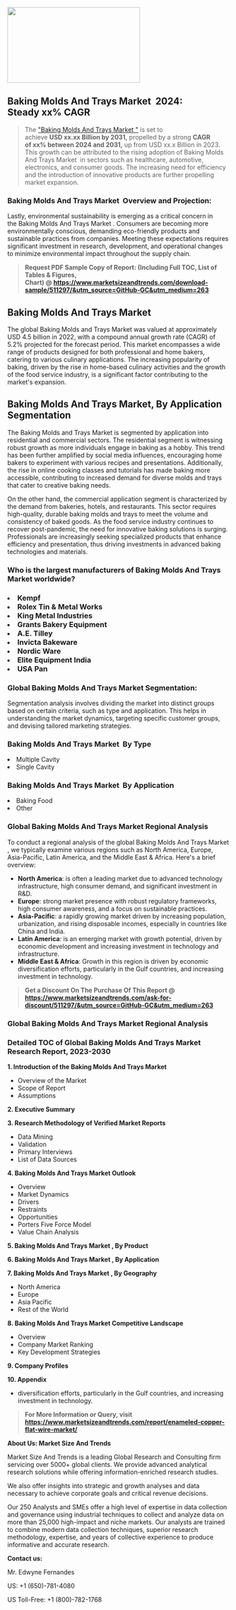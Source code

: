 <p><img class="alignnone size-medium wp-image-20088" src="https://ffe5etoiles.com/wp-content/uploads/2024/12/MST1-300x171.png" alt="" width="300" height="171" /></p><h2 id="ember46" class="ember-view reader-text-block__heading-2">Baking Molds And Trays Market &nbsp;2024: Steady&nbsp;xx% CAGR</h2><blockquote id="ember47" class="ember-view reader-text-block__blockquote">The&nbsp;<a class="app-aware-link " href="https://www.marketsizeandtrends.com/download-sample/511297/&utm_source=GitHub-GC&utm_medium=263" target="_blank" data-test-app-aware-link="">"Baking Molds And Trays Market "</a>&nbsp;is set to achieve&nbsp;<strong>USD&nbsp;xx.xx&nbsp;Billion by 2031,</strong>&nbsp;propelled by a strong&nbsp;<strong>CAGR of&nbsp;xx% between 2024 and 2031,</strong>&nbsp;up from USD xx.x Billion in 2023. This growth can be attributed to the rising adoption of&nbsp;Baking Molds And Trays Market &nbsp;in sectors such as healthcare, automotive, electronics, and consumer goods. The increasing need for efficiency and the introduction of innovative products are further propelling market expansion.</blockquote><h3 id="ember48" class="ember-view reader-text-block__heading-3">Baking Molds And Trays Market &nbsp;Overview and Projection:</h3><p id="ember49" class="ember-view reader-text-block__paragraph">Lastly, environmental sustainability is emerging as a critical concern in the&nbsp;Baking Molds And Trays Market . Consumers are becoming more environmentally conscious, demanding eco-friendly products and sustainable practices from companies. Meeting these expectations requires significant investment in research, development, and operational changes to minimize environmental impact throughout the supply chain.</p><blockquote id="ember50" class="ember-view reader-text-block__blockquote"><strong>Request PDF Sample Copy of Report: (Including Full TOC, List of Tables &amp; Figures, Chart)&nbsp;@&nbsp;<strong><a href="https://www.marketsizeandtrends.com/download-sample/511297/&utm_source=GitHub-GC&utm_medium=263" target="_blank">https://www.marketsizeandtrends.com/download-sample/511297/&utm_source=GitHub-GC&utm_medium=263</a></strong></strong></blockquote><h3 class=""> <h2>Baking Molds And Trays Market</h2><p>The global Baking Molds and Trays Market was valued at approximately USD 4.5 billion in 2022, with a compound annual growth rate (CAGR) of 5.2% projected for the forecast period. This market encompasses a wide range of products designed for both professional and home bakers, catering to various culinary applications. The increasing popularity of baking, driven by the rise in home-based culinary activities and the growth of the food service industry, is a significant factor contributing to the market's expansion.</p><h2>Baking Molds And Trays Market, By Application Segmentation</h2><p>The Baking Molds and Trays Market is segmented by application into residential and commercial sectors. The residential segment is witnessing robust growth as more individuals engage in baking as a hobby. This trend has been further amplified by social media influences, encouraging home bakers to experiment with various recipes and presentations. Additionally, the rise in online cooking classes and tutorials has made baking more accessible, contributing to increased demand for diverse molds and trays that cater to creative baking needs.</p><p>On the other hand, the commercial application segment is characterized by the demand from bakeries, hotels, and restaurants. This sector requires high-quality, durable baking molds and trays to meet the volume and consistency of baked goods. As the food service industry continues to recover post-pandemic, the need for innovative baking solutions is surging. Professionals are increasingly seeking specialized products that enhance efficiency and presentation, thus driving investments in advanced baking technologies and materials.</p></h3><h3 id="" class="">Who is the largest manufacturers of&nbsp;Baking Molds And Trays Market worldwide?</h3><h3 class=""></Li><Li>Kempf</Li><Li> Rolex Tin & Metal Works</Li><Li> King Metal Industries</Li><Li> Grants Bakery Equipment</Li><Li> A.E. Tilley</Li><Li> Invicta Bakeware</Li><Li> Nordic Ware</Li><Li> Elite Equipment India</Li><Li> USA Pan</h3><h3 id="ember53" class="ember-view reader-text-block__heading-3">Global&nbsp;Baking Molds And Trays Market Segmentation:</h3><p id="ember54" class="ember-view reader-text-block__paragraph">Segmentation analysis involves dividing the market into distinct groups based on certain criteria, such as type and application. This helps in understanding the market dynamics, targeting specific customer groups, and devising tailored marketing strategies.</p><h3 id="" class="">Baking Molds And Trays Market &nbsp;By Type</h3><p></Li><Li>Multiple Cavity</Li><Li> Single Cavity</p><h3 id="" class="">Baking Molds And Trays Market &nbsp;By Application</h3><p class=""></Li><Li>Baking Food</Li><Li> Other</p><h3 id="ember62" class="ember-view reader-text-block__heading-3">Global Baking Molds And Trays Market Regional Analysis</h3><p id="ember63" class="ember-view reader-text-block__paragraph">To conduct a regional analysis of the global Baking Molds And Trays Market , we typically examine various regions such as North America, Europe, Asia-Pacific, Latin America, and the Middle East &amp; Africa. Here's a brief overview:</p><ul><li><strong>North America</strong>: is often a leading market due to advanced technology infrastructure, high consumer demand, and significant investment in R&amp;D.</li><li><strong>Europe</strong>: strong market presence with robust regulatory frameworks, high consumer awareness, and a focus on sustainable practices.</li><li><strong>Asia-Pacific</strong>: a rapidly growing market driven by increasing population, urbanization, and rising disposable incomes, especially in countries like China and India.</li><li><strong>Latin America</strong>: is an emerging market with growth potential, driven by economic development and increasing investment in technology and infrastructure.</li><li><strong>Middle East &amp; Africa</strong>: Growth in this region is driven by economic diversification efforts, particularly in the Gulf countries, and increasing investment in technology.</li></ul><blockquote id="ember61" class="ember-view reader-text-block__blockquote"><strong>Get a Discount On The Purchase Of This Report @ <strong><a href="https://html-cleaner.com/" target="">https://www.marketsizeandtrends.com/ask-for-discount/511297/&utm_source=GitHub-GC&utm_medium=263</a></strong></strong></blockquote><h3 id="ember62" class="ember-view reader-text-block__heading-3">Global Baking Molds And Trays Market Regional Analysis</h3><h3 id="" class="">Detailed TOC of Global Baking Molds And Trays Market Research Report, 2023-2030</h3><p id="" class=""><strong>1. Introduction of the Baking Molds And Trays Market </strong></p><ul><li>Overview of the Market</li><li>Scope of Report</li><li>Assumptions</li></ul><p id="" class=""><strong>2. Executive Summary</strong></p><p id="" class=""><strong>3. Research Methodology of Verified Market Reports</strong></p><ul><li>Data Mining</li><li>Validation</li><li>Primary Interviews</li><li>List of Data Sources</li></ul><p id="" class=""><strong>4. Baking Molds And Trays Market Outlook</strong></p><ul><li>Overview</li><li>Market Dynamics</li><li>Drivers</li><li>Restraints</li><li>Opportunities</li><li>Porters Five Force Model</li><li>Value Chain Analysis</li></ul><p id="" class=""><strong>5. Baking Molds And Trays Market , By Product</strong></p><p id="" class=""><strong>6. Baking Molds And Trays Market , By Application</strong></p><p id="" class=""><strong>7. Baking Molds And Trays Market , By Geography</strong></p><ul><li>North America</li><li>Europe</li><li>Asia Pacific</li><li>Rest of the World</li></ul><p id="" class=""><strong>8. Baking Molds And Trays Market Competitive Landscape</strong></p><ul><li>Overview</li><li>Company Market Ranking</li><li>Key Development Strategies</li></ul><p id="" class=""><strong>9. Company Profiles</strong></p><p id="" class=""><strong>10. Appendix</strong></p><ul><li>diversification efforts, particularly in the Gulf countries, and increasing investment in technology.</li></ul><blockquote id="ember65" class="ember-view reader-text-block__blockquote"><strong>For More Information or Query, visit <strong><strong><a href="https://html-cleaner.com/" target="">https://www.marketsizeandtrends.com/report/enameled-copper-flat-wire-market/</a></strong></strong></strong></blockquote><p id="" class=""><strong>About Us: Market Size And Trends</strong></p><p id="" class="">Market Size And Trends is a leading Global Research and Consulting firm servicing over 5000+ global clients. We provide advanced analytical research solutions while offering information-enriched research studies.</p><p id="" class="">We also offer insights into strategic and growth analyses and data necessary to achieve corporate goals and critical revenue decisions.</p><p id="" class="">Our 250 Analysts and SMEs offer a high level of expertise in data collection and governance using industrial techniques to collect and analyze data on more than 25,000 high-impact and niche markets. Our analysts are trained to combine modern data collection techniques, superior research methodology, expertise, and years of collective experience to produce informative and accurate research.</p><p id="" class=""><strong>Contact us:</strong></p><p id="" class="">Mr. Edwyne Fernandes</p><p id="" class="">US: +1 (650)-781-4080</p><p id="" class="">US Toll-Free: +1 (800)-782-1768</p>
